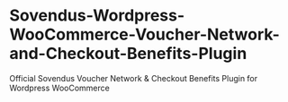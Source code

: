 # Sovendus-Wordpress-WooCommerce-Voucher-Network-and-Checkout-Benefits-Plugin
Official Sovendus Voucher Network &amp; Checkout Benefits Plugin for Wordpress WooCommerce
